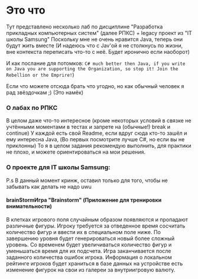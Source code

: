 # Это что
Тут представлено несколько лаб по дисциплине "Разработка прикладных компьютерных систем" (далее РПКС) + legacy проект из "IT школы Samsung"
Поскольку мне не очень нравится Java, теперь они будут жить вместе (И надеюсь что с Jav'ой я не столкнусь по жизни, вне контекста переписать что-то с неё. Будет иронично если наоборот)

И как послание для потомков: `C# much better then Java, if you write on Java you are supporting the Organization, so stop it! Join the Rebellion or the Emprire!`)

Если что можете отсюда брать что угодно, но как обычный человек я рад звёздочкам ;) (Это намёк)

### О лабах по РПКС
В целом даже что-то интересное (кроме некоторых условий в связке не учтёнными моментами в тестах и запрете на (обычные!) break и continue)
У каждой есть свой Readme, если вдруг сюда кто-то зашёл и ему интересна Java, (Во первых посмотрите лучше С#, но если вы не приклонны) То я в целом задания рекомендую выполнить, для практики не плохо, и можете ориентироваться на мои решения.

### О проекте для IT школы Samsung: 
P.s В данный момент кринж, оставил только для того, чтобы не забывать как делать не надо uwu

#### brainStormИгра "Brainstorm" (Приложение для тренировки внимательности)
В клетках игрового поля случайным образом появляются и пропадают различные фигуры.
Игроку требуется за отведенное врeмя сосчитать количество фигур и ввести их в специальном поле ниже.
По завершению уровня будет генерироваться новый более сложный уровень. 
Со временем будет увеличиваться количество фигур и уменьшаться время для их подсчета.
Игра заканчивается после заданного количества ошибок игрока.
Информация о локальном рейтинге игроков будет храниться в базе данных на устройстве есть изменение фигурок на свои из галереи за внутриигровую валюту.
